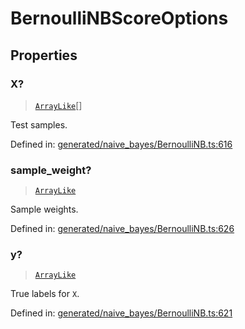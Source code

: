 # BernoulliNBScoreOptions

## Properties

### X?

> [`ArrayLike`](../types/ArrayLike.md)[]

Test samples.

Defined in:  [generated/naive\_bayes/BernoulliNB.ts:616](https://github.com/transitive-bullshit/scikit-learn-ts/blob/92ab806/packages/sklearn/src/generated/naive_bayes/BernoulliNB.ts#L616)

### sample\_weight?

> [`ArrayLike`](../types/ArrayLike.md)

Sample weights.

Defined in:  [generated/naive\_bayes/BernoulliNB.ts:626](https://github.com/transitive-bullshit/scikit-learn-ts/blob/92ab806/packages/sklearn/src/generated/naive_bayes/BernoulliNB.ts#L626)

### y?

> [`ArrayLike`](../types/ArrayLike.md)

True labels for `X`.

Defined in:  [generated/naive\_bayes/BernoulliNB.ts:621](https://github.com/transitive-bullshit/scikit-learn-ts/blob/92ab806/packages/sklearn/src/generated/naive_bayes/BernoulliNB.ts#L621)
